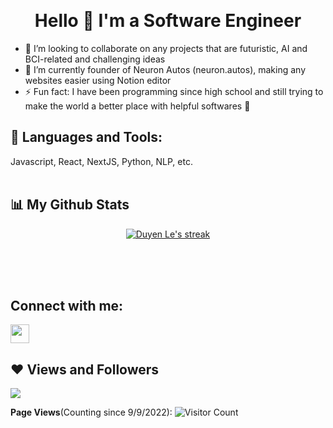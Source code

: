 <!--
**duyenle1312/duyenle1312** is a ✨ _special_ ✨ repository because its `README.md` (this file) appears on your GitHub profile.
--->
&nbsp;

<h1 align="center">Hello 👋 I'm a Software Engineer</h1>

- 💞️ I’m looking to collaborate on any projects that are futuristic, AI and BCI-related and challenging ideas
- 🔭 I’m currently founder of Neuron Autos (neuron.autos), making any websites easier using Notion editor
- ⚡ Fun fact: I have been programming since high school and still trying to make the world a better place with helpful softwares 💞️

## 🚀 Languages and Tools:

Javascript, React, NextJS, Python, NLP, etc.
<br/><br />

## 📊 My Github Stats

<p align="center">
    <a href="https://github.com/duyenle1312">
        <img title="🔥 Get streak stats for your profile at git.io/streak-stats" alt="Duyen Le's streak" src="https://github-readme-streak-stats.herokuapp.com/?user=duyenle1312&theme=black-ice&hide_border=true&stroke=0000&background=060A0CD0"/>
    </a>
</p>

  <br/>
<br/>
<br/>


## Connect with me:

<p align="left">

<a href = "https://www.linkedin.com/in/lengomyduyen/"><img src="https://img.icons8.com/fluent/48/000000/linkedin.png" width="30px"/></a>
  
</p>

## ❤ Views and Followers

<a href="https://www.github.com/duyenle1312" target="_blank" rel="noreferrer"><img
src="https://img.shields.io/github/followers/duyenle1312?logo=github&style=for-the-badge&color=3382ed&labelColor=1c1917" /></a>

**Page Views**(Counting since 9/9/2022): ![Visitor Count](https://profile-counter.glitch.me/duyenle1312/count.svg)
